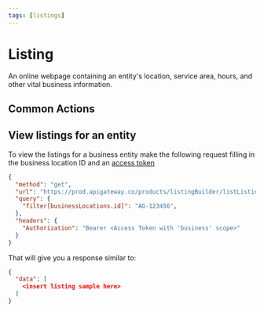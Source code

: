 ```yaml
---
tags: [listings]
---
```


# Listing

An online webpage containing an entity's location, service area, hours, and other vital business information.

## Common Actions

## View listings for an entity

To view the listings for a business entity make the following request filling in the business location ID and
an [access token](../../Authorization/2-legged-oauth/UsingAServiceAccount.md)

```json http
{
  "method": "get",
  "url": "https://prod.apigateway.co/products/listingBuilder/listListings",
  "query": {
    "filter[businessLocations.id]": "AG-123456",
  },
  "headers": {
    "Authorization": "Bearer <Access Token with 'business' scope>"
  }
}
```

That will give you a response similar to:

```json
{
  "data": [
    <insert listing sample here>
  ]
}
```